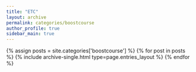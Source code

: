```yaml
---
title: "ETC"
layout: archive
permalink: categories/boostcourse
author_profile: true
sidebar_main: true
---
```



{% assign posts = site.categories['boostcourse'] %}
{% for post in posts %} {% include archive-single.html type=page.entries_layout %} {% endfor %}
